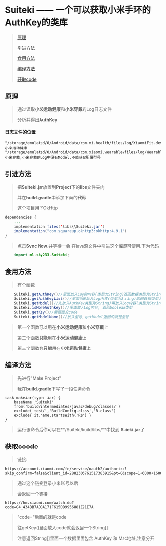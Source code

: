 # Suiteki —— 一个可以获取小米手环的AuthKey的类库

>[原理](#原理)
>>
>[引进方法](#引进方法)
>>
>[食用方法](#食用方法)
>>
>[编译方法](#编译方法)
>>
>[获取code](#获取code)

## 原理
>通过读取**小米运动健康**和**小米穿戴**的Log日志文件
>>
>分析并得出**AuthKey**
>>

#### 日志文件的位置
```
"/storage/emulated/0/Android/data/com.mi.health/files/log/XiaomiFit.device.log"//小米运动健康
"/storage/emulated/0/Android/data/com.xiaomi.wearable/files/log/Wearable.log"//小米穿戴,小米穿戴的Log中没有Model,不能获取所属型号
```

## 引进方法
>把**Suiteki.jar**放置到**Project**下的**libs**文件夹内
>>
>并在**build.gradle**中添加下面的**代码**
>>
>这个项目用了OkHttp

``` java
dependencies {
    ...
    implementation files('libs\\Suiteki.jar')   
    implementation("com.squareup.okhttp3:okhttp:4.9.1")
}
```
>点击**Sync Now**,并等待一会
>在java源文件中引进这个库即可使用,下为代码

``` java
    import ml.sky233.Suiteki;
```

## 食用方法
>有个函数
``` java
    Suiteki.getAuthKey()//里面放入Log的内容(类型为String)返回数据类型为String
    Suiteki.getAuthKeyList()//里面也是放入Log内容(类型为String)返回数据类型为String[]
    Suiteki.getModel()//先放入AuthKey类型为String)再放入Log内容(类型为String)返回数据类型为String
    Suiteki.isMoreAuthkey()//里面放入Log内容, 返回boolean类型
    Suiteki.getKey()//需要提交code
    Suiteki.getModelName()//放入型号，getModel返回的就是型号
```
>第一个函数可以用在**小米运动健康**和**小米穿戴**上
>>
>第二个函数**只能**用在**小米运动健康**上
>>
>第三个函数也**只能**用在**小米运动健康**上
>>

## 编译方法
>先进行"Make Project"
>>
>我在**build.gradle**下写了一段任务命令
>>
```
task makeJar(type: Jar) {
    baseName 'Suiteki'
    from('build/intermediates/javac/debug/classes/')
    exclude('test/','BuildConfig.class','R.class')
    exclude{ it.name.startsWith('R$') }
}
```
>>
>运行该命令后你可以在**/Suiteki/build/libs/**中找到 **Suieki.jar**了


## 获取coode
>链接:
>>
```
https://account.xiaomi.com/fe/service/oauth2/authorize?skip_confirm=false&client_id=2882303761517383915&pt=0&scope=1+6000+16001+20000&redirect_uri=https%3A%2F%2Fhm.xiaomi.com%2Fwatch.do&_locale=zh_CN&response_type=code
```
>>
>通过这个链接登录小米账号以后
>>
>会返回一个链接
>>
```
https://hm.xiaomi.com/watch.do?code=C4_434BB7ADBA171F615DD9956881E21E7A
```
>>
>"code="后面的就是code
>>
>往getKey()里面放入code就会返回一个String[]
>>
>注意返回String[]里面一个数据里面包含 AuthKey 和 Mac地址,注意分开
